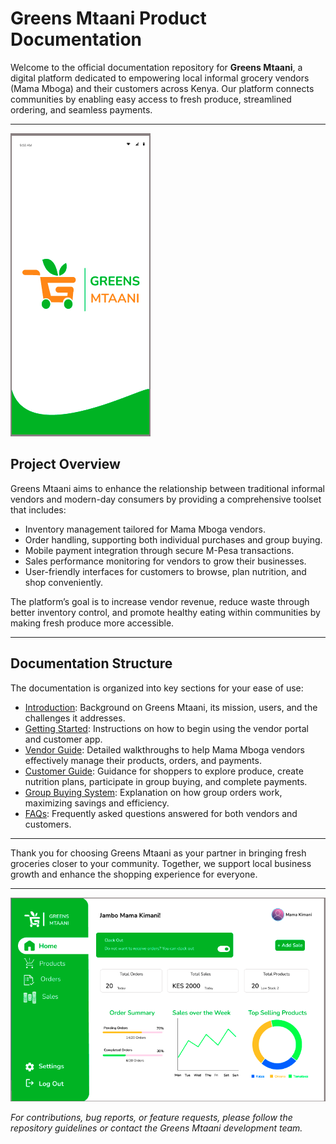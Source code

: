 # Greens Mtaani Product Documentation

Welcome to the official documentation repository for **Greens Mtaani**, a digital platform dedicated to empowering local informal grocery vendors (Mama Mboga) and their customers across Kenya. Our platform connects communities by enabling easy access to fresh produce, streamlined ordering, and seamless payments.

---

![alt text](Images/welcome.png)


## Project Overview

Greens Mtaani aims to enhance the relationship between traditional informal vendors and modern-day consumers by providing a comprehensive toolset that includes:

- Inventory management tailored for Mama Mboga vendors.
- Order handling, supporting both individual purchases and group buying.
- Mobile payment integration through secure M-Pesa transactions.
- Sales performance monitoring for vendors to grow their businesses.
- User-friendly interfaces for customers to browse, plan nutrition, and shop conveniently.

The platform’s goal is to increase vendor revenue, reduce waste through better inventory control, and promote healthy eating within communities by making fresh produce more accessible.

---

## Documentation Structure

The documentation is organized into key sections for your ease of use:

- [Introduction](documentation/introduction.md): Background on Greens Mtaani, its mission, users, and the challenges it addresses.
- [Getting Started](documentation/getstarted.md): Instructions on how to begin using the vendor portal and customer app.
- [Vendor Guide](documentation/mama-mboga-guide.md): Detailed walkthroughs to help Mama Mboga vendors effectively manage their products, orders, and payments.
- [Customer Guide](documentation/customer-guidance.md): Guidance for shoppers to explore produce, create nutrition plans, participate in group buying, and complete payments.
- [Group Buying System](documentation/system.md): Explanation on how group orders work, maximizing savings and efficiency.
- [FAQs](documentation/faq.md): Frequently asked questions answered for both vendors and customers.

---

Thank you for choosing Greens Mtaani as your partner in bringing fresh groceries closer to your community. Together, we support local business growth and enhance the shopping experience for everyone.

---

![alt text](Images/dashboard.png)

*For contributions, bug reports, or feature requests, please follow the repository guidelines or contact the Greens Mtaani development team.*